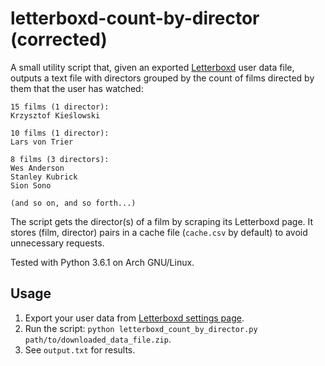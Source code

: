 # letterboxd-count-by-director (corrected)

A small utility script that, given an exported [Letterboxd](http://letterboxd.com) user data file, outputs a text file with directors grouped by the count of films directed by them that the user has watched:

```
15 films (1 director):
Krzysztof Kieślowski

10 films (1 director):
Lars von Trier

8 films (3 directors):
Wes Anderson
Stanley Kubrick
Sion Sono

(and so on, and so forth...)
```

The script gets the director(s) of a film by scraping its Letterboxd page. It stores (film, director) pairs in a cache file (``cache.csv`` by default) to avoid unnecessary requests.

Tested with Python 3.6.1 on Arch GNU/Linux.

## Usage
1. Export your user data from [Letterboxd settings page](https://letterboxd.com/settings/data/).
2. Run the script: ``python letterboxd_count_by_director.py path/to/downloaded_data_file.zip``.
3. See ``output.txt`` for results.
